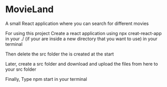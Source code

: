 # MovieLand
A small React application where you can search for different movies 


For using this project Create a react application using npx creat-react-app in your ./ (if your are inside a new directory that you want to use) in your terminal 

Then delete the src folder the is created at the start 

Later, create a src folder and download and upload the files from here to your src folder

Finally, Type npm start in your terminal 
